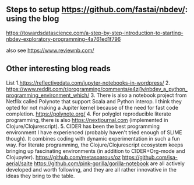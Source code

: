 ## Steps to setup https://github.com/fastai/nbdev/: using the blog 
https://towardsdatascience.com/a-step-by-step-introduction-to-starting-nbdev-exploratory-programming-4a761ed1f796

also see https://www.reviewnb.com/

## Other interesting blog reads

List
1.https://reflectivedata.com/jupyter-notebooks-in-wordpress/
2. https://www.reddit.com/r/programming/comments/e4zj1y/nbdev_a_python_programming_environment_which/
3. There is also a notebook project from Netflix called Polynote that support Scala and Python interop. 
    I think they opted for not making a Jupiter kernel because of the need for fast code completion. 
    https://polynote.org/
4. For polyglot reproducible literate programming, there is also https://nextjournal.com (implemented in Clojure/Clojurescript).
5. CIDER has been the best programming environment I have experienced (probably haven't tried enough of SLIME though). It combines coding with dynamic experimentation in such a fun way.
    For literate programming, the Clojure/Clojurescript ecosystem keeps bringing up fascinating environments (in addition to CIDER+Org-mode and Clojupyter).
    https://github.com/metasoarous/oz
    https://github.com/jsa-aerial/saite
    https://github.com/pink-gorilla/gorilla-notebook
    are all actively developed and worth following, and they are all rather innovative in the ideas they bring to the table.
